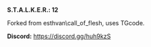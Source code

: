 **S.T.A.L.K.E.R.: 12**

Forked from esthvan\call_of_flesh, uses TGcode.

**Discord:** https://discord.gg/huh9kzS
